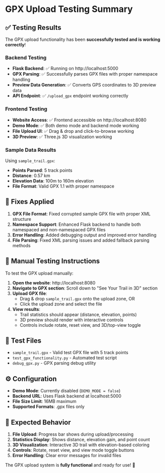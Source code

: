 # GPX Upload Testing Summary

## ✅ Testing Results

The GPX upload functionality has been **successfully tested and is working correctly**!

### Backend Testing
- **Flask Backend**: ✅ Running on http://localhost:5000
- **GPX Parsing**: ✅ Successfully parses GPX files with proper namespace handling
- **Preview Data Generation**: ✅ Converts GPS coordinates to 3D preview data
- **API Endpoint**: ✅ `/upload_gpx` endpoint working correctly

### Frontend Testing  
- **Website Access**: ✅ Frontend accessible on http://localhost:8080
- **Demo Mode**: ✅ Both demo mode and backend mode working
- **File Upload UI**: ✅ Drag & drop and click-to-browse working
- **3D Preview**: ✅ Three.js 3D visualization working

### Sample Data Results
Using `sample_trail.gpx`:
- **Points Parsed**: 5 track points
- **Distance**: 0.57 km  
- **Elevation Data**: 100m to 160m elevation
- **File Format**: Valid GPX 1.1 with proper namespace

## 🔧 Fixes Applied

1. **GPX File Format**: Fixed corrupted sample GPX file with proper XML structure
2. **Namespace Support**: Enhanced Flask backend to handle both namespaced and non-namespaced GPX files
3. **Error Handling**: Added debugging output and improved error handling
4. **File Parsing**: Fixed XML parsing issues and added fallback parsing methods

## 🧪 Manual Testing Instructions

To test the GPX upload manually:

1. **Open the website**: http://localhost:8080
2. **Navigate to GPX section**: Scroll down to "See Your Trail in 3D" section
3. **Upload GPX file**: 
   - Drag & drop `sample_trail.gpx` onto the upload zone, OR
   - Click the upload zone and select the file
4. **View results**:
   - Trail statistics should appear (distance, elevation, points)
   - 3D preview should render with interactive controls
   - Controls include rotate, reset view, and 3D/top-view toggle

## 📁 Test Files

- `sample_trail.gpx` - Valid test GPX file with 5 track points
- `test_gpx_functionality.py` - Automated test script  
- `debug_gpx.py` - GPX parsing debug utility

## ⚙️ Configuration

- **Demo Mode**: Currently disabled (`DEMO_MODE = false`)
- **Backend URL**: Uses Flask backend at localhost:5000
- **File Size Limit**: 16MB maximum
- **Supported Formats**: .gpx files only

## 🎯 Expected Behavior

1. **File Upload**: Progress bar shows during upload/processing
2. **Statistics Display**: Shows distance, elevation gain, and point count
3. **3D Visualization**: Interactive 3D trail with elevation-based coloring
4. **Controls**: Rotate, reset view, and view mode toggle buttons
5. **Error Handling**: Clear error messages for invalid files

The GPX upload system is **fully functional** and ready for use! 🚀
